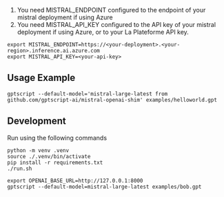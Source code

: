 1. You need MISTRAL_ENDPOINT configured to the endpoint of your mistral deployment if using Azure
2. You need MISTRAL_API_KEY configured to the API key of your mistral deployment if using Azure, or to your La
   Plateforme API key.

```
export MISTRAL_ENDPOINT=https://<your-deployment>.<your-region>.inference.ai.azure.com
export MISTRAL_API_KEY=<your-api-key>
```

## Usage Example

```
gptscript --default-model='mistral-large-latest from github.com/gptscript-ai/mistral-openai-shim' examples/helloworld.gpt
```

## Development

Run using the following commands

```
python -m venv .venv
source ./.venv/bin/activate
pip install -r requirements.txt
./run.sh
```

```
export OPENAI_BASE_URL=http://127.0.0.1:8000
gptscript --default-model=mistral-large-latest examples/bob.gpt
```